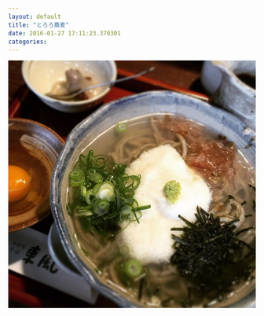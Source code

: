 ```yaml
---
layout: default
title: "とろろ蕎麦"
date: 2016-01-27 17:11:23.370301
categories: 
---
```


![東風](/assets/images/201601/11358085_969991206413085_514030275_n.jpg)


